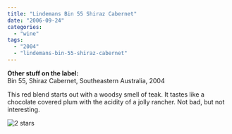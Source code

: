 ```yaml
---
title: "Lindemans Bin 55 Shiraz Cabernet"
date: "2006-09-24"
categories:
  - "wine"
tags:
  - "2004"
  - "lindemans-bin-55-shiraz-cabernet"
---
```


**Other stuff on the label:**\
Bin 55, Shiraz Cabernet, Southeastern Australia, 2004

This red blend starts out with a woodsy smell of teak. It tastes like a chocolate covered plum with the acidity of a jolly rancher. Not bad, but not interesting.

![2 stars](http://s3.amazonaws.com/thegourmez-wpmedia/2009/02/rating_chicken11.gif "rating_chicken11")
